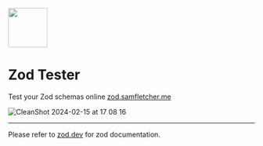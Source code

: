 <img src="https://github.com/s-fletcher/zod-tester/assets/11020347/9b5ff239-2d77-4fc0-b41c-fe08263e939f" width="80px"/>

# Zod Tester

Test your Zod schemas online [zod.samfletcher.me](https://zod.samfletcher.me)

![CleanShot 2024-02-15 at 17 08 16](https://github.com/s-fletcher/zod-tester/assets/11020347/25cc50e9-e7a3-4f9a-b8c3-4583095b333f)

-----

Please refer to [zod.dev](https://zod.dev) for zod documentation.
